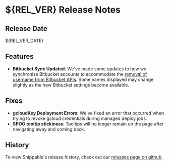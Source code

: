 # ${REL_VER} Release Notes

## Release Date

${REL_VER_DATE}

## Features

- **Bitbucket Sync Updated**: We've made some updates to how we synchronize Bitbucket accounts to accommodate the [removal of username from Bitbucket APIs](https://developer.atlassian.com/cloud/bitbucket/bitbucket-api-changes-gdpr/). Some names displayed may change slightly as the new Bitbucket settings become available.

## Fixes

- **gcloudKey Deployment Errors**: We've fixed an error that occurred when trying to revoke gcloud credentials during managed deploy jobs.
- **SPOG tooltip stickiness**: Tooltips will no longer remain on the page after navigating away and coming back.

## History

To view Shippable's release history, check out our [releases page on github](https://github.com/Shippable/admiral/releases).
